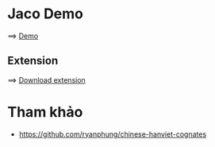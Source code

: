 # Jaco Demo

==> [Demo](https://hajaulee.github.io/jaco)

## Extension

==> [Download extension](https://github.com/hajaulee/jaco/raw/refs/heads/main/extension.crx)


# Tham khảo 
 
- https://github.com/ryanphung/chinese-hanviet-cognates